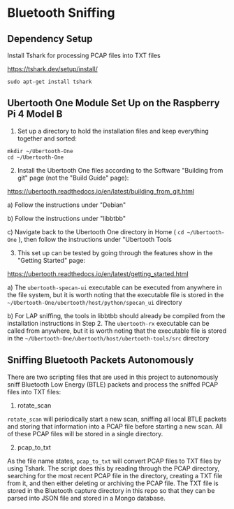 # Bluetooth Sniffing

## Dependency Setup

Install Tshark for processing PCAP files into TXT files

https://tshark.dev/setup/install/

`sudo apt-get install tshark`

## Ubertooth One Module Set Up on the Raspberry Pi 4 Model B

1. Set up a directory to hold the installation files and keep everything together and sorted:

```
mkdir ~/Ubertooth-One
cd ~/Ubertooth-One
```

2. Install the Ubertooth One files according to the Software "Building from git" page (not the "Build Guide" page):

https://ubertooth.readthedocs.io/en/latest/building_from_git.html

a) Follow the instructions under "Debian"

b) Follow the instructions under "libbtbb"

c) Navigate back to the Ubertooth One directory in Home ( `cd ~/Ubertooth-One` ), then follow the instructions under "Ubertooth Tools

3. This set up can be tested by going through the features show in the "Getting Started" page:

https://ubertooth.readthedocs.io/en/latest/getting_started.html

a) The `ubertooth-specan-ui` executable can be executed from anywhere in the file system, but it is worth noting that the executable file is stored in the `~/Ubertooth-One/ubertooth/host/python/specan_ui` directory

b) For LAP sniffing, the tools in libbtbb should already be compiled from the installation instructions in Step 2. The `ubertooth-rx` executable can be called from anywhere, but it is worth noting that the executable file is stored in the `~/Ubertooth-One/ubertooth/host/ubertooth-tools/src` directory

## Sniffing Bluetooth Packets Autonomously

There are two scripting files that are used in this project to autonomously sniff Bluetooth Low Energy (BTLE) packets and process the sniffed PCAP files into TXT files:

1. rotate_scan

`rotate_scan` will periodically start a new scan, sniffing all local BTLE packets and storing that information into a PCAP file before starting a new scan. All of these PCAP files will be stored in a single directory.

2. pcap_to_txt

As the file name states, `pcap_to_txt` will convert PCAP files to TXT files by using Tshark. The script does this by reading through the PCAP directory, searching for the most recent PCAP file in the directory, creating a TXT file from it, and then either deleting or archiving the PCAP file. The TXT file is stored in the Bluetooth capture directory in this repo so that they can be parsed into JSON file and stored in a Mongo database.
